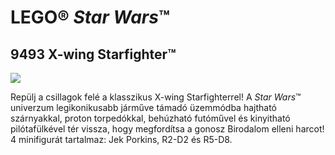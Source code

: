 # LEGO® *Star Wars*™

## 9493 X-wing Starfighter™

![](https://www.lego.com/cdn/product-assets/product.img.pri/9493_prod.jpg)

Repülj a csillagok felé a klasszikus X-wing Starfighterrel! A *Star Wars*™ univerzum legikonikusabb járműve támadó üzemmódba hajtható szárnyakkal, proton torpedókkal, behúzható futóművel és kinyitható pilótafülkével tér vissza, hogy megfordítsa a gonosz Birodalom elleni harcot! 4 minifigurát tartalmaz: Jek Porkins, R2-D2 és R5-D8.
